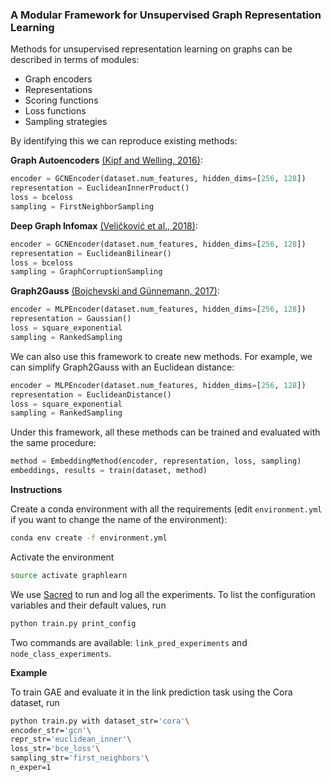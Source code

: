 ### A Modular Framework for Unsupervised Graph Representation Learning

Methods for unsupervised representation learning on graphs can be described in terms of modules:

- Graph encoders
- Representations
- Scoring functions
- Loss functions
- Sampling strategies

By identifying this we can reproduce existing methods:

**Graph Autoencoders** [(Kipf and Welling, 2016)](https://arxiv.org/abs/1611.07308):

```python
encoder = GCNEncoder(dataset.num_features, hidden_dims=[256, 128])
representation = EuclideanInnerProduct()
loss = bceloss
sampling = FirstNeighborSampling
```

**Deep Graph Infomax** [(Veličković et al., 2018)](https://arxiv.org/abs/1809.10341):

```python
encoder = GCNEncoder(dataset.num_features, hidden_dims=[256, 128])
representation = EuclideanBilinear()
loss = bceloss
sampling = GraphCorruptionSampling
```

**Graph2Gauss** [(Bojchevski and Günnemann, 2017)](https://arxiv.org/abs/1707.03815):

```python
encoder = MLPEncoder(dataset.num_features, hidden_dims=[256, 128])
representation = Gaussian()
loss = square_exponential
sampling = RankedSampling
```

We can also use this framework to create new methods. For example, we can simplify Graph2Gauss with an Euclidean distance:

```python
encoder = MLPEncoder(dataset.num_features, hidden_dims=[256, 128])
representation = EuclideanDistance()
loss = square_exponential
sampling = RankedSampling
```

Under this framework, all these methods can be trained and evaluated with the same procedure:

```python
method = EmbeddingMethod(encoder, representation, loss, sampling)
embeddings, results = train(dataset, method)
```


**Instructions**

Create a conda environment with all the requirements (edit `environment.yml` if you want to change the name of the environment):

```sh
conda env create -f environment.yml
```

Activate the environment

```sh
source activate graphlearn
```

We use [Sacred](https://github.com/IDSIA/sacred) to run and log all the experiments. To list the configuration variables and their default values, run

```sh
python train.py print_config
```

Two commands are available: `link_pred_experiments` and `node_class_experiments`.

**Example**

To train GAE and evaluate it in the link prediction task using the Cora dataset, run

```sh
python train.py with dataset_str='cora'\
encoder_str='gcn'\
repr_str='euclidean_inner'\
loss_str='bce_loss'\
sampling_str='first_neighbors'\
n_exper=1
```

